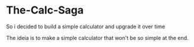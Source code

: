 # The-Calc-Saga
So i decided to build a simple calculator and upgrade it over time

The ideia is to make a simple calculator that won't be so simple at the end.
